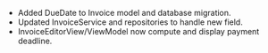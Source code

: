 - Added DueDate to Invoice model and database migration.
- Updated InvoiceService and repositories to handle new field.
- InvoiceEditorView/ViewModel now compute and display payment deadline.
